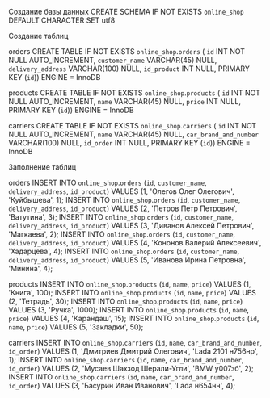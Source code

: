 Создание базы данных
CREATE SCHEMA IF NOT EXISTS `online_shop` DEFAULT CHARACTER SET utf8

Создание таблиц

orders
CREATE TABLE IF NOT EXISTS `online_shop`.`orders` (
  `id` INT NOT NULL AUTO_INCREMENT,
  `customer_name` VARCHAR(45) NULL,
  `delivery_address` VARCHAR(100) NULL,
  `id_product` INT NULL,
  PRIMARY KEY (`id`))
ENGINE = InnoDB

products
CREATE TABLE IF NOT EXISTS `online_shop`.`products` (
  `id` INT NOT NULL AUTO_INCREMENT,
  `name` VARCHAR(45) NULL,
  `price` INT NULL,
  PRIMARY KEY (`id`))
ENGINE = InnoDB

carriers
CREATE TABLE IF NOT EXISTS `online_shop`.`carriers` (
  `id` INT NOT NULL AUTO_INCREMENT,
  `name` VARCHAR(45) NULL,
  `car_brand_and_number` VARCHAR(100) NULL,
  `id_order` INT NULL,
  PRIMARY KEY (`id`))
ENGINE = InnoDB

Заполнение таблиц

orders
INSERT INTO `online_shop`.`orders` (`id`, `customer_name`, `delivery_address`, `id_product`) VALUES (1, 'Олегов Олег Олегович', 'Куйбышева', 1);
INSERT INTO `online_shop`.`orders` (`id`, `customer_name`, `delivery_address`, `id_product`) VALUES (2, 'Петров Петр Петрович', 'Ватутина', 3);
INSERT INTO `online_shop`.`orders` (`id`, `customer_name`, `delivery_address`, `id_product`) VALUES (3, 'Диванов Алексей Петрович', 'Магкаева', 2);
INSERT INTO `online_shop`.`orders` (`id`, `customer_name`, `delivery_address`, `id_product`) VALUES (4, 'Кононов Валерий Алексеевич', 'Хадарцева', 4);
INSERT INTO `online_shop`.`orders` (`id`, `customer_name`, `delivery_address`, `id_product`) VALUES (5, 'Иванова Ирина Петровна', 'Минина', 4);

products
INSERT INTO `online_shop`.`products` (`id`, `name`, `price`) VALUES (1, 'Книга', 100);
INSERT INTO `online_shop`.`products` (`id`, `name`, `price`) VALUES (2, 'Тетрадь', 30);
INSERT INTO `online_shop`.`products` (`id`, `name`, `price`) VALUES (3, 'Ручка', 1000);
INSERT INTO `online_shop`.`products` (`id`, `name`, `price`) VALUES (4, 'Карандаш', 15);
INSERT INTO `online_shop`.`products` (`id`, `name`, `price`) VALUES (5, 'Закладки', 50);

carriers
INSERT INTO `online_shop`.`carriers` (`id`, `name`, `car_brand_and_number`, `id_order`) VALUES (1, 'Дмитриев Дмитрий Олегович', 'Lada 2101 н756нр', 1);
INSERT INTO `online_shop`.`carriers` (`id`, `name`, `car_brand_and_number`, `id_order`) VALUES (2, 'Мусаев Шахзод Шерали-Угли', 'BMW у007зб', 2);
INSERT INTO `online_shop`.`carriers` (`id`, `name`, `car_brand_and_number`, `id_order`) VALUES (3, 'Басурин Иван Иванович', 'Lada н654нн', 4);
